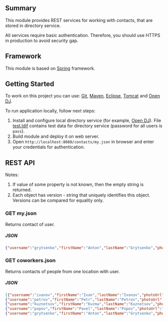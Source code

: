 ## Summary

This module provides REST services for working with contacts, that are stored in directory service.

All services require basic authentication. Therefore, you should use HTTPS in production to avoid security gap.

## Framework

This module is based on [Spring][framework:spring] framework.

## Getting Started

To work on this project you can use: [Git][tool:git], [Maven][tool:maven], [Eclipse][tool:eclipse], [Tomcat][tool:tomcat] and [Open DJ][tool:opendj].

To run application locally, follow next steps:

1. Install and configure local directory service (for example, [Open DJ][tool:opendj]). File [test.ldif](https://github.com/grytsenko/contacts/blob/master/modules/rest/config/test.ldif) contains test data for directory service (password for all users is `pass`).
1. Build module and deploy it on web server.
1. Open `http://localhost:8080/contacts/my.json` in browser and enter your credentials for authentication.

## REST API

Notes:

1. If value of some property is not known, then the empty string is returned.
1. Each object has version - string that uniquely identifies this object. Versions can be compared for equality only.

### GET my.json

Returns contact of user.

##### JSON

```json
{"username":"grytsenko","firstName":"Anton","lastName":"Grytsenko","photoUrl":"","mail":"grytsenko@test.com","phone":"3800000004","location":"Donetsk","version":"20130722110100Z"}
```

### GET coworkers.json

Returns contacts of people from one location with user.

##### JSON

```json
[{"username":"ivanov","firstName":"Ivan","lastName":"Ivanov","photoUrl":"","mail":"ivanov@test.com","phone":"+3800000000","location":"Donetsk","version":"20130722110100Z"},
{"username":"petrov","firstName":"Petr","lastName":"Petrov","photoUrl":"","mail":"petrov@test.ua.com","phone":"+3800000001","location":"Donetsk","version":"20130722110100Z"},
{"username":"kuznetsov","firstName":"Kuzma","lastName":"Kuznetsov","photoUrl":"","mail":"kuznetsov@test.com","phone":"+3800000002","location":"Donetsk","version":"20130722110100Z"},
{"username":"popov","firstName":"Pavel","lastName":"Popov","photoUrl":"","mail":"popov@test.com","phone":"","location":"Donetsk","version":"20130722110100Z"},
{"username":"grytsenko","firstName":"Anton","lastName":"Grytsenko","photoUrl":"","mail":"grytsenko@test.com","phone":"+3800000004","location":"Donetsk","version":"20130722110100Z"}]
```

[framework:spring]: http://www.springsource.org/

[tool:git]: http://git-scm.com/
[tool:maven]: http://maven.apache.org/
[tool:tomcat]: http://tomcat.apache.org/
[tool:eclipse]: http://www.eclipse.org/
[tool:opendj]: http://forgerock.com/what-we-offer/open-identity-stack/opendj/
